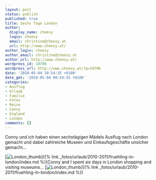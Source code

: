 ```yaml
---
layout: post
status: publish
published: true
title: Sechs Tage London
author:
  display_name: cheesy
  login: cheesy
  email: christine@cheesy.at
  url: http://www.cheesy.at/
author_login: cheesy
author_email: christine@cheesy.at
author_url: http://www.cheesy.at/
wordpress_id: 10706
wordpress_url: http://www.cheesy.at/?p=10706
date: '2010-05-04 10:54:35 +0100'
date_gmt: '2010-05-04 08:54:35 +0100'
categories:
- Ausflug
- Urlaub
- Familie
- Fotos
- Reise
- Conny
- England
- London
comments: []
---
```

<!--:de-->Conny und ich haben einen sechstägigen Mädels Ausflug nach London gemacht und dabei zahlreiche Museen und Einkaufsgeschäfte unsicher gemacht...
[![](http://www.cheesy.at/wp-content/uploads/2010/05/sechs-tage-london/London_thumb.jpg "London\_thumb")]({% link _fotos/urlaub/2010-2011/fruehling-in-london/index.md %})<!--:--><!--:en-->Conny and I spent six days in London shopping and visiting museums...
[![](http://www.cheesy.at/wp-content/uploads/2010/05/sechs-tage-london/London_thumb.jpg "London\_thumb")]({% link _fotos/urlaub/2010-2011/fruehling-in-london/index.md %})<!--:-->
